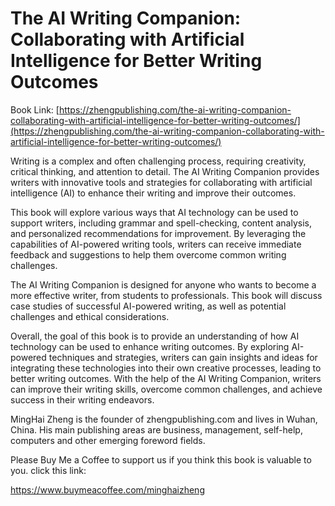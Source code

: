 # The AI Writing Companion: Collaborating with Artificial Intelligence for Better Writing Outcomes

Book Link: [https://zhengpublishing.com/the-ai-writing-companion-collaborating-with-artificial-intelligence-for-better-writing-outcomes/](https://zhengpublishing.com/the-ai-writing-companion-collaborating-with-artificial-intelligence-for-better-writing-outcomes/)

Writing is a complex and often challenging process, requiring creativity, critical thinking, and attention to detail. The AI Writing Companion provides writers with innovative tools and strategies for collaborating with artificial intelligence (AI) to enhance their writing and improve their outcomes.

This book will explore various ways that AI technology can be used to support writers, including grammar and spell-checking, content analysis, and personalized recommendations for improvement. By leveraging the capabilities of AI-powered writing tools, writers can receive immediate feedback and suggestions to help them overcome common writing challenges.

The AI Writing Companion is designed for anyone who wants to become a more effective writer, from students to professionals. This book will discuss case studies of successful AI-powered writing, as well as potential challenges and ethical considerations.

Overall, the goal of this book is to provide an understanding of how AI technology can be used to enhance writing outcomes. By exploring AI-powered techniques and strategies, writers can gain insights and ideas for integrating these technologies into their own creative processes, leading to better writing outcomes. With the help of the AI Writing Companion, writers can improve their writing skills, overcome common challenges, and achieve success in their writing endeavors.

MingHai Zheng is the founder of zhengpublishing.com and lives in Wuhan, China. His main publishing areas are business, management, self-help, computers and other emerging foreword fields.

Please Buy Me a Coffee to support us if you think this book is valuable to you. click this link:

https://www.buymeacoffee.com/minghaizheng
